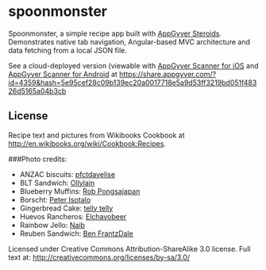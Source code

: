 spoonmonster
============

Spoonmonster, a simple recipe app built with [AppGyver Steroids](http://www.appgyver.com/steroids). Demonstrates native tab navigation, Angular-based MVC architecture and data fetching from a local JSON file.

See a cloud-deployed version (viewable with [AppGyver Scanner for iOS](https://itunes.apple.com/us/app/appgyver-scanner/id575076515?mt=8) and [AppGyver Scanner for Android](https://play.google.com/store/apps/details?id=com.appgyver.android) at https://share.appgyver.com/?id=4359&hash=5e95cef28c09b139ec20a0017718e5a9d53ff3219bd051f48326d5165a04b3cb

## License

Recipe text and pictures from Wikibooks Cookbook at http://en.wikibooks.org/wiki/Cookbook:Recipes.

###Photo credits:

* ANZAC biscuits: [pfctdayelise](http://en.wikipedia.org/wiki/User:pfctdayelise)
* BLT Sandwich: [Ollylain](http://flickr.com/photos/ollie_lizard/)
* Blueberry Muffins: [Rob Pongsajapan](http://www.flickr.com/photos/15131913@N00)
* Borscht: [Peter Isotalo](http://commons.wikimedia.org/wiki/User:Karmosin)
* Gingerbread Cake: [telly telly](http://www.flickr.com/people/21082191@N00)
* Huevos Rancheros: [Elchavobeer](http://en.wikipedia.org/wiki/User:Elchavobeer)
* Rainbow Jello: [Naib](http://commons.wikimedia.org/wiki/User:Naib)
* Reuben Sandwich: [Ben FrantzDale](http://en.wikipedia.org/wiki/User:BenFrantzDale)

Licensed under Creative Commons Attribution-ShareAlike 3.0 license. Full text at: http://creativecommons.org/licenses/by-sa/3.0/